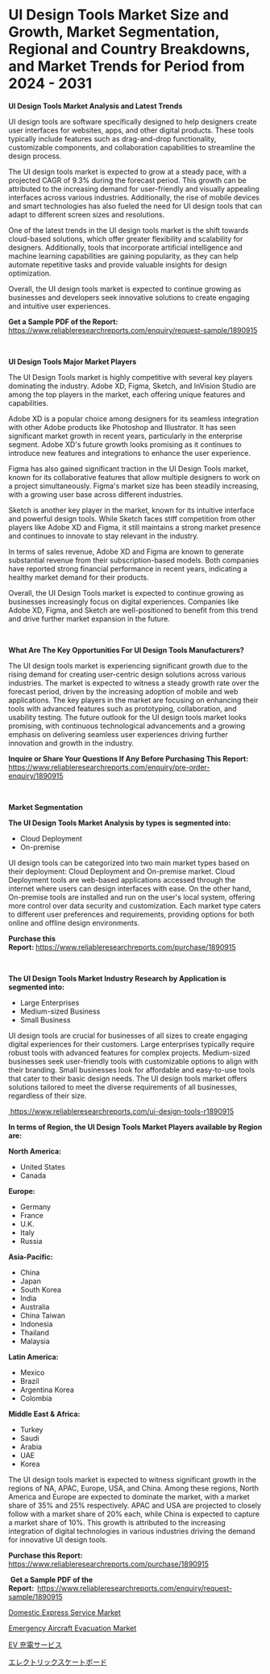 <p><h1>UI Design Tools Market Size and Growth, Market Segmentation, Regional and Country Breakdowns, and Market Trends for Period from 2024 -  2031</h1></p><p><strong>UI Design Tools Market Analysis and Latest Trends</strong></p>
<p><p>UI design tools are software specifically designed to help designers create user interfaces for websites, apps, and other digital products. These tools typically include features such as drag-and-drop functionality, customizable components, and collaboration capabilities to streamline the design process.</p><p>The UI design tools market is expected to grow at a steady pace, with a projected CAGR of 9.3% during the forecast period. This growth can be attributed to the increasing demand for user-friendly and visually appealing interfaces across various industries. Additionally, the rise of mobile devices and smart technologies has also fueled the need for UI design tools that can adapt to different screen sizes and resolutions.</p><p>One of the latest trends in the UI design tools market is the shift towards cloud-based solutions, which offer greater flexibility and scalability for designers. Additionally, tools that incorporate artificial intelligence and machine learning capabilities are gaining popularity, as they can help automate repetitive tasks and provide valuable insights for design optimization.</p><p>Overall, the UI design tools market is expected to continue growing as businesses and developers seek innovative solutions to create engaging and intuitive user experiences.</p></p>
<p><strong>Get a Sample PDF of the Report:&nbsp;</strong> <a href="https://www.reliableresearchreports.com/enquiry/request-sample/1890915">https://www.reliableresearchreports.com/enquiry/request-sample/1890915</a></p>
<p>&nbsp;</p>
<p><strong>UI Design Tools Major Market Players</strong></p>
<p><p>The UI Design Tools market is highly competitive with several key players dominating the industry. Adobe XD, Figma, Sketch, and InVision Studio are among the top players in the market, each offering unique features and capabilities.</p><p>Adobe XD is a popular choice among designers for its seamless integration with other Adobe products like Photoshop and Illustrator. It has seen significant market growth in recent years, particularly in the enterprise segment. Adobe XD's future growth looks promising as it continues to introduce new features and integrations to enhance the user experience.</p><p>Figma has also gained significant traction in the UI Design Tools market, known for its collaborative features that allow multiple designers to work on a project simultaneously. Figma's market size has been steadily increasing, with a growing user base across different industries.</p><p>Sketch is another key player in the market, known for its intuitive interface and powerful design tools. While Sketch faces stiff competition from other players like Adobe XD and Figma, it still maintains a strong market presence and continues to innovate to stay relevant in the industry.</p><p>In terms of sales revenue, Adobe XD and Figma are known to generate substantial revenue from their subscription-based models. Both companies have reported strong financial performance in recent years, indicating a healthy market demand for their products.</p><p>Overall, the UI Design Tools market is expected to continue growing as businesses increasingly focus on digital experiences. Companies like Adobe XD, Figma, and Sketch are well-positioned to benefit from this trend and drive further market expansion in the future.</p></p>
<p>&nbsp;</p>
<p><strong>What Are The Key Opportunities For UI Design Tools Manufacturers?</strong></p>
<p><p>The UI design tools market is experiencing significant growth due to the rising demand for creating user-centric design solutions across various industries. The market is expected to witness a steady growth rate over the forecast period, driven by the increasing adoption of mobile and web applications. The key players in the market are focusing on enhancing their tools with advanced features such as prototyping, collaboration, and usability testing. The future outlook for the UI design tools market looks promising, with continuous technological advancements and a growing emphasis on delivering seamless user experiences driving further innovation and growth in the industry.</p></p>
<p><strong>Inquire or Share Your Questions If Any Before Purchasing This Report:</strong> <a href="https://www.reliableresearchreports.com/enquiry/pre-order-enquiry/1890915">https://www.reliableresearchreports.com/enquiry/pre-order-enquiry/1890915</a></p>
<p>&nbsp;</p>
<p><strong>Market Segmentation</strong></p>
<p><strong>The UI Design Tools Market Analysis by types is segmented into:</strong></p>
<p><ul><li>Cloud Deployment</li><li>On-premise</li></ul></p>
<p><p>UI design tools can be categorized into two main market types based on their deployment: Cloud Deployment and On-premise market. Cloud Deployment tools are web-based applications accessed through the internet where users can design interfaces with ease. On the other hand, On-premise tools are installed and run on the user's local system, offering more control over data security and customization. Each market type caters to different user preferences and requirements, providing options for both online and offline design environments.</p></p>
<p><strong>Purchase this Report:&nbsp;</strong><a href="https://www.reliableresearchreports.com/purchase/1890915">https://www.reliableresearchreports.com/purchase/1890915</a></p>
<p>&nbsp;</p>
<p><strong>The UI Design Tools Market Industry Research by Application is segmented into:</strong></p>
<p><ul><li>Large Enterprises</li><li>Medium-sized Business</li><li>Small Business</li></ul></p>
<p><p>UI design tools are crucial for businesses of all sizes to create engaging digital experiences for their customers. Large enterprises typically require robust tools with advanced features for complex projects. Medium-sized businesses seek user-friendly tools with customizable options to align with their branding. Small businesses look for affordable and easy-to-use tools that cater to their basic design needs. The UI design tools market offers solutions tailored to meet the diverse requirements of all businesses, regardless of their size.</p></p>
<p><a href="https://www.reliableresearchreports.com/ui-design-tools-r1890915">&nbsp;https://www.reliableresearchreports.com/ui-design-tools-r1890915</a></p>
<p><strong>In terms of Region, the UI Design Tools Market Players available by Region are:</strong></p>
<p>
    <p> <strong> North America: </strong>
        <ul>
            <li>United States</li>
            <li>Canada</li>
        </ul>
        </p> 
    <p> <strong> Europe: </strong>
        <ul>
            <li>Germany</li>
            <li>France</li>
            <li>U.K.</li>
            <li>Italy</li>
            <li>Russia</li>
        </ul>
        </p> 
    <p> <strong> Asia-Pacific: </strong>
        <ul>
            <li>China</li>
            <li>Japan</li>
            <li>South Korea</li>
            <li>India</li>
            <li>Australia</li>
            <li>China Taiwan</li>
            <li>Indonesia</li>
            <li>Thailand</li>
            <li>Malaysia</li>
        </ul>
        </p> 
    <p> <strong> Latin America: </strong>
        <ul>
            <li>Mexico</li>
            <li>Brazil</li>
            <li>Argentina Korea</li>
            <li>Colombia</li>
        </ul>
        </p> 
    <p> <strong> Middle East & Africa: </strong>
        <ul>
            <li>Turkey</li>
            <li>Saudi</li>
            <li>Arabia</li>
            <li>UAE</li>
            <li>Korea</li>
        </ul>
    </p>
    </p>
<p><p>The UI design tools market is expected to witness significant growth in the regions of NA, APAC, Europe, USA, and China. Among these regions, North America and Europe are expected to dominate the market, with a market share of 35% and 25% respectively. APAC and USA are projected to closely follow with a market share of 20% each, while China is expected to capture a market share of 10%. This growth is attributed to the increasing integration of digital technologies in various industries driving the demand for innovative UI design tools.</p></p>
<p><strong>Purchase this Report: </strong><a href="https://www.reliableresearchreports.com/purchase/1890915">https://www.reliableresearchreports.com/purchase/1890915</a></p>
<p>&nbsp;<strong>Get a Sample PDF of the Report:&nbsp;&nbsp;</strong><a href="https://www.reliableresearchreports.com/enquiry/request-sample/1890915">https://www.reliableresearchreports.com/enquiry/request-sample/1890915</a></p>
<p><strong></strong></p>
<p><p><a href="https://github.com/bushilahore52/Market-Research-Report-List-1/blob/main/domestic-express-service-market.md">Domestic Express Service Market</a></p><p><a href="https://github.com/Valeridd446677/Market-Research-Report-List-1/blob/main/emergency-aircraft-evacuation-market.md">Emergency Aircraft Evacuation Market</a></p><p><a href="https://github.com/decker5351/Market-Research-Report-List-2/blob/main/9346803181516.md">EV 充電サービス</a></p><p><a href="https://github.com/KaydenJohns1964/Market-Research-Report-List-2/blob/main/1822371181515.md">エレクトリックスケートボード</a></p></p>